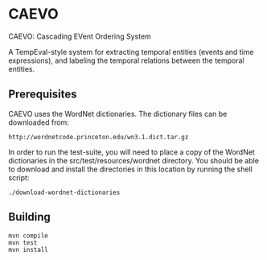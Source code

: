 CAEVO
==========

CAEVO: Cascading EVent Ordering System

A TempEval-style system for extracting temporal entities (events and time expressions), and labeling the temporal relations between the temporal entities.


Prerequisites
-------------

CAEVO uses the WordNet dictionaries.  The dictionary files can be
downloaded from:

    http://wordnetcode.princeton.edu/wn3.1.dict.tar.gz

In order to run the test-suite, you will need to place a copy of the
WordNet dictionaries in the src/test/resources/wordnet directory.  You
should be able to download and install the directories in this
location by running the shell script:

    ./download-wordnet-dictionaries


Building
--------

    mvn compile
    mvn test
    mvn install
